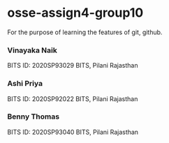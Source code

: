 # osse-assign4-group10
For the purpose of learning the features of git, github.

### Vinayaka Naik
BITS ID: 2020SP93029
BITS, Pilani Rajasthan

### Ashi Priya
BITS ID: 2020SP92022
BITS, Pilani Rajasthan

### Benny Thomas
BITS ID: 2020SP93040
BITS, Pilani Rajasthan

